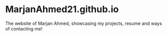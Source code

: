 # MarjanAhmed21.github.io
The website of Marjan Ahmed, showcasing my projects, resume and ways of contacting me!
